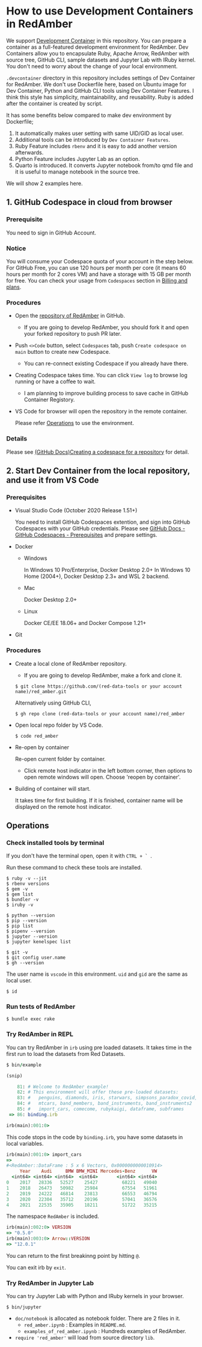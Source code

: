 # How to use Development Containers in RedAmber

We support [Development Container](https://containers.dev/) in this repository.
You can prepare a container as a full-featured development environment for RedAmber. Dev Containers allow you to encapsulate Ruby, Apache Arrow, RedAmber with source tree, GitHub CLI, sample datasets and Jupyter Lab with IRuby kernel. You don't need to worry about the change of your local environment.

`.devcontainer` directory in this repository includes settings of Dev Container for RedAmber. We don't use Dockerfile here, based on Ubuntu image for Dev Container, Python and GitHub CLI tools using Dev Container Features. I think this style has simplicity, maintainability, and reusability. Ruby is added after the container is created by script.

It has some benefits below compared to make dev environment by Dockerfile;

1) It automatically makes user setting with same UID/GID as local user.
2) Additional tools can be introduced by `Dev Container Features`.
3) Ruby Feature includes `rbenv` and it is easy to add another version afterwards.
4) Python Feature includes Jupyter Lab as an option.
5) Quarto is introduced. It converts Jupyter notebook from/to qmd file and it is useful to manage notebook in the source tree.

We will show 2 examples here.

## 1. GitHub Codespace in cloud from browser

### Prerequisite

You need to sign in GitHub Account.

### Notice

You will consume your Codespace quota of your account in the step below. For GitHub Free, you can use 120 hours per month per core (it means 60 hours per month for 2 cores VM) and have a storage with 15 GB per month for free. You can check your usage from `Codespaces` section in [Billing and plans](https://github.com/settings/billing).

### Procedures
- Open the [repository of RedAmber](https://github.com/red-data-tools/red_amber) in GitHub.
  - If you are going to develop RedAmber, you should fork it and open your forked repository to push PR later.

- Push `<>Code` button, select `Codespaces` tab, push `Create codespace on main` button to create new Codespace.
  * You can re-connect existing Codespace if you already have there.
- Creating Codespace takes time. You can click `View log` to browse log running or have a coffee to wait.
  * I am planning to improve building process to save cache in GitHub Container Registory.

- VS Code for browser will open the repository in the remote container.

  Please refer [Operations](#operations) to use the environment.

### Details
Please see [(GitHub Docs)Creating a codespace for a repository](https://docs.github.com/en/codespaces/developing-in-codespaces/creating-a-codespace-for-a-repository) for detail.

## 2. Start Dev Container from the local repository, and use it from VS Code

### Prerequisites
- Visual Studio Code (October 2020 Release 1.51+)

  You need to install GitHub Codespaces extention, and sign into GitHub Codespaces  with your GitHub credentials. Please see [GitHub Docs - GitHub Codespaces - Prerequisites](https://docs.github.com/en/codespaces/developing-in-codespaces/using-github-codespaces-in-visual-studio-code#prerequisites) and prepare settings.

- Docker
  - Windows

    In Windows 10 Pro/Enterprise, Docker Desktop 2.0+
    In Windows 10 Home (2004+), Docker Desktop 2.3+ and WSL 2 backend.
  
  - Mac

    Docker Desktop 2.0+
  
  - Linux

    Docker CE/EE 18.06+ and Docker Compose 1.21+

- Git

### Procedures

- Create a local clone of RedAmber repository.

  - If you are going to develop RedAmber, make a fork and clone it.

  ```
  $ git clone https://github.com/(red-data-tools or your account name)/red_amber.git
  ```

  Alternatively using GitHub CLI,

  ```
  $ gh repo clone (red-data-tools or your account name)/red_amber
  ```

- Open local repo folder by VS Code.

  ```
  $ code red_amber
  ```

- Re-open by container
  
  Re-open current folder by container.

  - Click remote host indicator in the left bottom corner, then options to open remote windows will open. Choose 'reopen by container'.

- Building of container will start.

  It takes time for first building. If it is finished, container name will be displayed on the remote host indicator.

## Operations

### Check installed tools by terminal

  If you don't have the terminal open, open it with ``CTRL + ` ``.

  Run these command to check these tools are installed.

  ```shell
  $ ruby -v --jit
  $ rbenv versions
  $ gem -v
  $ gem list
  $ bundler -v
  $ iruby -v

  $ python --version
  $ pip --version
  $ pip list
  $ pipenv --version
  $ jupyter --version
  $ jupyter kenelspec list

  $ git -v
  $ git config user.name
  $ gh --version
  ```

  The user name is `vscode` in this environment. `uid` and `gid` are the same as local user.

  ```shell
  $ id
  ```

### Run tests of RedAmber

  ```shell
  $ bundle exec rake
  ```

### Try RedAmber in REPL

  You can try RedAmber in `irb` using pre loaded datasets. It takes time in the first run to load the datasets from Red Datasets.

  ```ruby
  $ bin/example

  (snip)

      81: # Welcome to RedAmber example!
      82: # This environment will offer these pre-loaded datasets:
      83: #   penguins, diamonds, iris, starwars, simpsons_paradox_covid,
      84: #   mtcars, band_members, band_instruments, band_instruments2
      85: #   import_cars, comecome, rubykaigi, dataframe, subframes
   => 86: binding.irb
  
  irb(main):001:0>
  ```
  
  This code stops in the code by `binding.irb`, you have some datasets in local variables.

  ```ruby
  irb(main):001:0> import_cars
  => 
  #<RedAmber::DataFrame : 5 x 6 Vectors, 0x0000000000010914>
       Year    Audi     BMW BMW_MINI Mercedes-Benz      VW
    <int64> <int64> <int64>  <int64>       <int64> <int64>
  0    2017   28336   52527    25427         68221   49040
  1    2018   26473   50982    25984         67554   51961
  2    2019   24222   46814    23813         66553   46794
  3    2020   22304   35712    20196         57041   36576
  4    2021   22535   35905    18211         51722   35215
  ```
  
  The namespace `RedAmber` is included.

  ```ruby
  irb(main):002:0> VERSION
  => "0.5.0"
  irb(main):003:0> Arrow::VERSION
  => "12.0.1"
  ```

  You can return to the first breakinng point by hitting `@`.

  You can exit irb by `exit`.

### Try RedAmber in Jupyter Lab

  You can try Jupyter Lab with Python and IRuby kernels in your browser.

  ```shell
  $ bin/jupyter
  ```

  - `doc/notebook` is allocated as notebook folder. There are 2 files in it.
    - `red_amber.ipynb` : Examples in `README.md`.
    - `examples_of_red_amber.ipynb` : Hundreds examples of RedAmber.
  - `require 'red_amber'` will load from source directory `lib`.
